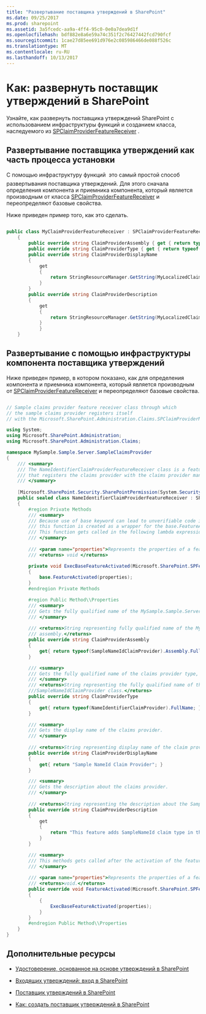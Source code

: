 ```yaml
---
title: "Развертывание поставщика утверждений в SharePoint"
ms.date: 09/25/2017
ms.prod: sharepoint
ms.assetid: 3a5fcedc-aa9a-4ff4-95c0-0e0a7dea9d1f
ms.openlocfilehash: bdf882e8a6e59a74c351f2c76427442fcd790fcf
ms.sourcegitcommit: 1cae27d85ee691d976e2c085986466de088f526c
ms.translationtype: MT
ms.contentlocale: ru-RU
ms.lasthandoff: 10/13/2017
---
```

# <a name="how-to-deploy-a-claims-provider-in-sharepoint"></a>Как: развернуть поставщик утверждений в SharePoint
Узнайте, как развернуть поставщика утверждений SharePoint с использованием инфраструктуры функций и созданием класса, наследуемого из  [SPClaimProviderFeatureReceiver](https://msdn.microsoft.com/library/Microsoft.SharePoint.Administration.Claims.SPClaimProviderFeatureReceiver.aspx) .
## <a name="deploying-a-claims-provider-as-part-of-a-setup"></a>Развертывание поставщика утверждений как часть процесса установки
<a name="SP15_HowToDeployClaimsProvider_DeployingClaimsSetup"> </a>

С помощью инфраструктуру функций  это самый простой способ развертывания поставщика утверждений. Для этого сначала определения компонента и приемника компонента, который является производным от класса  [SPClaimProviderFeatureReceiver](https://msdn.microsoft.com/library/Microsoft.SharePoint.Administration.Claims.SPClaimProviderFeatureReceiver.aspx) и переопределяют базовые свойства.
  
    
    
Ниже приведен пример того, как это сделать.
  
    
    



```cs

public class MyClaimProviderFeatureReceiver : SPClaimProviderFeatureReceiver
    {
        public override string ClaimProviderAssembly { get { return typeof(MyClaimProvider).Assembly.FullName; } }
        public override string ClaimProviderType { get { return typeof(MyClaimProvider).FullName; } }
        public override string ClaimProviderDisplayName
        {
            get
            {
                return StringResourceManager.GetString(MyLocalizedClaimProviderName);
            }
        }
        public override string ClaimProviderDescription
        {
            get
            {
                return StringResourceManager.GetString(MyLocalizedClaimProviderDescription);
            }
            }
    }
```


## <a name="deploying-a-claims-provider-using-the-feature-infrastructure"></a>Развертывание с помощью инфраструктуры компонента поставщика утверждений
<a name="SP15_HowToDeployClaimsProvider_DeployingClaimsFeature"> </a>

Ниже приведен пример, в котором показано, как для определения компонента и приемника компонента, который является производным от  [SPClaimProviderFeatureReceiver](https://msdn.microsoft.com/library/Microsoft.SharePoint.Administration.Claims.SPClaimProviderFeatureReceiver.aspx) и переопределяют базовые свойства.
  
    
    

```cs

// Sample claims provider feature receiver class through which
// the sample claims provider registers itself 
// with the Microsoft.SharePoint.Administration.Claims.SPClaimProviderManager class.

using System;
using Microsoft.SharePoint.Administration;
using Microsoft.SharePoint.Administration.Claims;

namespace MySample.Sample.Server.SampleClaimsProvider
{
    /// <summary>
    /// The NameIdentifierClaimProviderFeatureReceiver class is a feature receiver class
    /// that registers the claims provider with the claims provider manager.
    /// </summary>
    
    [Microsoft.SharePoint.Security.SharePointPermission(System.Security.Permissions.SecurityAction.Demand, ObjectModel = true)]
    public sealed class NameIdentifierClaimProviderFeatureReceiver : SPClaimProviderFeatureReceiver
    {
        #region Private Methods
        /// <summary>
        /// Because use of base keyword can lead to unverifiable code inside a lambda expression, 
        /// this function is created as a wrapper for the base.FeatureActivated function.
        /// This function gets called in the following lambda expression.
        /// </summary>
        
        /// <param name="properties">Represents the properties of a feature activation.</param>
        /// <returns> void </returns>

        private void ExecBaseFeatureActivated(Microsoft.SharePoint.SPFeatureReceiverProperties properties)
        {
            base.FeatureActivated(properties);
        }
        #endregion Private Methods

        #region Public Method\\Properties
        /// <summary>
        /// Gets the fully qualified name of the MySample.Sample.Server.SampleClaimsProvider assembly.
        /// </summary>
        
        /// <returns>String representing fully qualified name of the MySample.Sample.Server.SampleClaimsProvider
        /// assembly.</returns>
        public override string ClaimProviderAssembly
        {
            get{ return typeof(SampleNameIdClaimProvider).Assembly.FullName; }
        }

        /// <summary>
        /// Gets the fully qualified name of the claims provider type, including the namespace of the type. 
        /// </summary>
        /// <returns>String representing the fully qualified name of the 
        ///SampleNameIdClaimProvider class.</returns>
        public override string ClaimProviderType
        {
            get{ return typeof(NameIdentifierClaimProvider).FullName; }
        }

        /// <summary>
        /// Gets the display name of the claims provider.
        /// </summary>
        
        /// <returns>String representing display name of the claim provider.</returns>
        public override string ClaimProviderDisplayName
        {
            get{ return "Sample NameId Claim Provider"; }
        }

        /// <summary>
        /// Gets the description about the claims provider. 
        /// </summary>
        
        /// <returns>String representing the description about the SampleClaimProvider.</returns>
        public override string ClaimProviderDescription
        {
            get
            {
                return "This feature adds SampleNameId claim type in the SAML token created by the STS.";
            }
        }

        /// <summary>
        /// This methods gets called after the activation of the feature.
        /// </summary>
        
        /// <param name="properties">Represents the properties of a feature activation<./param>
        /// <returns>void.</returns>
        public override void FeatureActivated(Microsoft.SharePoint.SPFeatureReceiverProperties properties)
        {     
            {
                ExecBaseFeatureActivated(properties);
            }            
        }
        #endregion Public Method\\Properties
    }
}

```


## <a name="additional-resources"></a>Дополнительные ресурсы
<a name="SP15_HowToDeployClaimsProvider_AdditionalResources"> </a>


-  [Удостоверение, основанное на основе утверждений в SharePoint](claims-based-identity-in-sharepoint.md)
    
  
-  [Входящих утверждений: вход в SharePoint](incoming-claims-signing-into-sharepoint.md)
    
  
-  [Поставщик утверждений в SharePoint](claims-provider-in-sharepoint.md)
    
  
-  [Как: создать поставщик утверждений в SharePoint](how-to-create-a-claims-provider-in-sharepoint.md)
    
  

